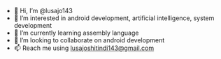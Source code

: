 - 👋 Hi, I’m @lusajo143
- 👀 I’m interested in android development, artificial intelligence, system development
- 🌱 I’m currently learning assembly language
- 💞️ I’m looking to collaborate on android development
- 📫 Reach me using lusajoshitindi143@gmail.com

<!---
lusajo143/lusajo143 is a ✨ special ✨ repository because its `README.md` (this file) appears on your GitHub profile.
You can click the Preview link to take a look at your changes.
--->

